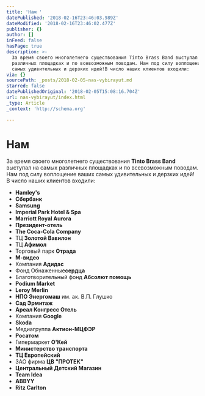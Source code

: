 ```yaml
---
title: 'Нам '
datePublished: '2018-02-16T23:46:03.989Z'
dateModified: '2018-02-16T23:46:02.477Z'
publisher: {}
author: []
inFeed: false
hasPage: true
description: >-
  За время своего многолетнего существования Tinto Brass Band выступал на самых
  различных площадках и по всевозможным поводам. Нам под силу воплощение ваших
  самых удивительных и дерзких идей!В число наших клиентов входили:
via: {}
sourcePath: _posts/2018-02-05-nas-vybirayut.md
starred: false
datePublishedOriginal: '2018-02-05T15:08:16.704Z'
url: nas-vybirayut/index.html
_type: Article
_context: 'http://schema.org'

---
```

# Нам 

За время своего многолетнего существования **Tinto Brass Band** выступал на самых различных площадках и по всевозможным поводам. Нам под силу воплощение ваших самых удивительных и дерзких идей!  
В число наших клиентов входили:

* **Hamley's**
* **Сбербанк**
* **Samsung**
* **Imperial Park Hotel & Spa**
* **Marriott Royal Aurora**
* **Президент-отель**
* **The Coca-Cola Company**
* ТЦ **Золотой Вавилон**
* ТЦ **Афимол**
* Торговый парк **Отрада**
* **М-видео**
* Компания **Адидас**
* Фонд Обнаженные**сердца**
* Благотворительный фонд **Абсолют помощь**
* **Podium Market**
* **Leroy Merlin**
* **НПО Энергомаш** им. ак. В.П. Глушко
* **Сад Эрмитаж**
* **Ареал Конгресс Отель**
* Компания **Google**
* **Skoda**
* Медиагруппа **Актион-МЦФЭР**
* **Росатом**
* Гипермаркет **O'Кей**
* **Министерство транспорта**
* **ТЦ Европейский**
* ЗАО фирма **ЦВ "ПРОТЕК"**
* **Центральный Детский Магазин**
* **Team Idea**
* **ABBYY**
* **Ritz Carlton**